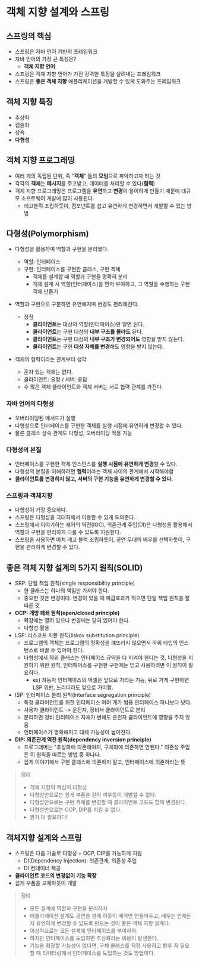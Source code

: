 # 객체 지향 설계와 스프링
## 스프링의 핵심
- 스프링은 자바 언어 기반의 프레임워크
- 자바 언어의 가장 큰 특징은?
    - **객체 지향 언어**
- 스프링은 객체 지향 언어가 가진 강력한 특징을 살려내는 프레임워크
- 스프링은 **좋은 객체 지향** 애플리케이션을 개발할 수 있게 도와주는 프레임워크

## 객체 지향 특징
- 추상화
- 캡슐화
- 상속
- **다형성**

## 객체 지향 프로그래밍
- 여러 개의 독립된 단위, 즉 "**객체**" 들의 **모임**으로 파악하고자 하는 것
- 각각의 **객체**는 **메시지**를 주고받고, 데이터를 처리할 수 있다(**협력**)
- 객체 지향 프로그래밍은 프로그램을 **유연**하고 **변경**이 용이하게 만들기 때문에 대규모 소프트웨어 개발에 많이 사용된다.
    - 레고블럭 조립하듯이, 컴포넌트를 쉽고 유연하게 변경하면서 개발할 수 있는 방법

## 다형성(Polymorphism)
- 다형성을 활용하여 역할과 구현을 분리했다.
    - 역할: 인터페이스
    - 구현: 인터페이스를 구현한 클래스, 구현 객체
        - 객체를 설계할 때 역할과 구현을 명확히 분리
        - 객체 설계 시 역할(인터페이스)을 먼저 부여하고, 그 역할을 수행하는 구현 객체 만들기
- 역할과 구현으로 구분하면 유연해지며 변경도 편리해진다.
    - 장점
        - **클라이언트**는 대상의 역할(인터페이스)만 알면 된다.
        - **클라이언트**는 구현 대상의 **내부 구조를 몰라도** 된다.
        - **클라이언트**는 구현 대상의 **내부 구조가 변경되어도** 영향을 받지 않는다.
        - **클라이언트**는 구현 **대상 자체를 변경**해도 영향을 받지 않는다.

- 객체의 협력이라는 관계부터 생각
    - 혼자 있는 객체는 없다.
    - 클라이언트: 요청 / 서버: 응답
    - 수 많은 객체 클라이언트와 객체 서버는 서로 협력 관계를 가진다.

### 자바 언어의 다형성
- 오버라이딩된 메서드가 실행
- 다형성으로 인터페이스를 구현한 객체를 실행 시점에 유연하게 변경할 수 있다.
- 물론 클래스 상속 관계도 다형성, 오버라이딩 적용 가능

### 다형성의 본질
- 인터페이스를 구현한 객체 인스턴스를 **실행 시점에 유연하게 변경**할 수 있다.
- 다형성의 본질을 이해하려면 **협력**이라는 객체 사이의 관계에서 시작해야함
- **클라이언트를 변경하지 않고, 서버의 구현 기능을 유연하게 변경할 수 있다.**

### 스프링과 객체지향
- 다형성이 가장 중요하다.
- 스프링은 다형성을 극대화해서 이용할 수 있게 도와준다.
- 스프링에서 이야기하는 제어의 역전(IOC), 의존관계 주입(DI)은 다형성을 활용해서 역할과 구현을 편리하게 다룰 수 있도록 지원한다.
- 스프링을 사용하면 마치 레고 블럭 조립하듯이, 공연 무대의 배우를 선택하듯이, 구현을 편리하게 변경할 수 있다.

## 좋은 객체 지향 설계의 5가지 원칙(SOLID)
- SRP: 단일 책임 원칙(single responsibility principle)
    - 한 클래스는 하나의 책임만 가져야 한다.
    - 중요한 것은 변경이다. 변경이 있을 때 파급효과가 적으면 단일 책임 원칙을 잘 따른 것
- **OCP: 개방 폐쇄 원칙(open/closed principle)**
    - 확장에는 열려 있으나 변경에는 닫혀 있어야 한다.
    - 다형성 활용
- LSP: 리스코프 치환 원칙(liskov substitution principle)
    - 프로그램의 객체는 프로그램의 정확성을 꺠뜨리지 않으면서 하위 타입의 인스턴스로 바꿀 수 있어야 한다.
    - 다형성에서 하위 클래스는 인터페이스 규약을 다 지켜야 한다는 것, 다형성을 지원하기 위한 원칙, 인터페이스를 구현한 구현체는 믿고 사용하려면 이 원칙이 필요하다.
        - ex) 자동차 인터페이스의 엑셀은 앞으로 가라는 기능, 뒤로 가게 구현하면 LSP 위반, 느리더라도 앞으로 가야함.
- ISP: 인터페이스 분리 원칙(interface segregation principle)
    - 특정 클라이언트를 위한 인터페이스 여러 개가 범용 인터페이스 하나보다 낫다.
    - 사용자 클라이언트 -> 운전자, 정비사 클라이언트로 분리
    - 분리하면 정비 인터페이스 자체가 변해도 운전자 클라이언트에 영향을 주지 않음
    - 인터페이스가 명확해지고 대체 가능성이 높아진다.
- **DIP: 의존관계 역전 원칙(dependency inversion principle)**
    - 프로그래머는 "추상화에 의존해야지, 구체화에 의존하면 안된다." 의존성 주입은 이 원칙을 따르는 방법 중 하나다.
    - 쉽게 이야기해서 구현 클래스에 의존하지 말고, 인터페이스에 의존하라는 뜻


> 정리
> - 객체 지향의 핵심의 다형성
> - 다형성만으로는 쉽게 부품을 갈아 끼우듯이 개발할 수 없다.
> - 다형성만으로는 구현 객체를 변경할 때 클라이언트 코드도 함께 변경된다.
> - 다형성만으로는 OCP, DIP를 지킬 수 없다.
> - 뭔가 더 필요하다!

## 객체지향 설계와 스프링
- 스프링은 다음 기술로 다형성 + OCP, DIP를 가능하게 지원
  - DI(Dependency Injection): 의존관계, 의존성 주입
  - DI 컨테이너 제공
- **클라이언트 코드의 변경없이 기능 확장**
- 쉽게 부품을 교체하듯이 개발

> 정리
> - 모든 설계에 역할과 구현을 분리하자
> - 애플리케이션 설계도 공연을 설계 하듯이 배역만 만들어두고, 배우는 언제든지 유연하게 변경할 수 있도록 만드는 것이 좋은 객체 지향 설계다.
> - 이상적으로는 모든 설계에 인터페이스를 부여하자.
> - 하지만 인터페이스를 도입하면 추상화라는 비용이 발생한다.
> - 기능을 확장할 가능성이 없다면, 구체 클래스를 직접 사용하고 향후 꼭 필요할 때 리펙터링해서 인터페이스를 도입하는 것도 방법이다.